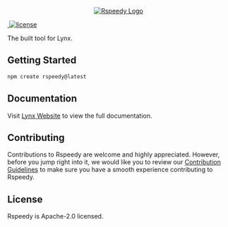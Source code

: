 <p align="center">
  <a href="https://lynxjs.org/rspeedy" target="blank"><img src="https://lynxjs.org/assets/rspeedy-banner.png" alt="Rspeedy Logo" /></a>
</p>

<p>
  <a aria-label="NPM version" href="https://www.npmjs.com/package/@lynx-js/rspeedy">
    <img alt="" src="https://img.shields.io/npm/v/@lynx-js/rspeedy?logo=npm">
  </a>
  <a aria-label="License" href="https://www.npmjs.com/package/@lynx-js/rspeedy">
    <img src="https://img.shields.io/badge/License-Apache--2.0-blue" alt="license" />
  </a>
</p>

The built tool for Lynx.

## Getting Started

```bash
npm create rspeedy@latest
```

## Documentation

Visit [Lynx Website](https://lynxjs.org/rspeedy/index) to view the full documentation.

## Contributing

Contributions to Rspeedy are welcome and highly appreciated. However, before you jump right into it, we would like you to review our [Contribution Guidelines](/contributing.md) to make sure you have a smooth experience contributing to Rspeedy.

## License

Rspeedy is Apache-2.0 licensed.
